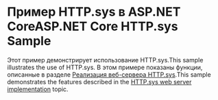 # <a name="aspnet-core-httpsys-sample"></a><span data-ttu-id="a9a37-101">Пример HTTP.sys в ASP.NET Core</span><span class="sxs-lookup"><span data-stu-id="a9a37-101">ASP.NET Core HTTP.sys Sample</span></span>

<span data-ttu-id="a9a37-102">Этот пример демонстрирует использование HTTP.sys.</span><span class="sxs-lookup"><span data-stu-id="a9a37-102">This sample illustrates the use of HTTP.sys.</span></span> <span data-ttu-id="a9a37-103">В этом примере показаны функции, описанные в разделе [Реализация веб-сервера HTTP.sys](https://docs.microsoft.com/aspnet/core/fundamentals/servers/httpsys).</span><span class="sxs-lookup"><span data-stu-id="a9a37-103">This sample demonstrates the features described in the [HTTP.sys web server implementation](https://docs.microsoft.com/aspnet/core/fundamentals/servers/httpsys) topic.</span></span>
